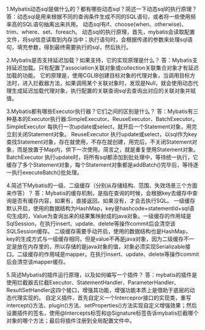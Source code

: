 1.Mybatis动态sql是做什么的？都有哪些动态sql？简述一下动态sql的执行原理？
答：动态sql是用来根据不同的查询条件生成不同的SQL语句，或者将一些使用频率高的SQL语句抽离出来共用。
动态sql有if、choose(when、otherwise)、trim、where、set、foreach。
动态sql的执行原理，首先，mybatis会读取配置文件，将sql信息读取到内存当中；执行语句时，会根据传递的参数来处理sql语句，填充参数，得到最终需要执行的sql，然后执行。

2.Mybatis是否支持延迟加载？如果支持，它的实现原理是什么？
答：Mybatis支持延迟加载。只有配置了association关联对象或collection关联集合对象才有延迟加载的功能。
它的原理是，使用CGLIB创建目标对象的代理对象，当调用目标方法时，进入拦截器方法，如果调用某个关联对象时，发现是Null，就会使用动态代理生成延迟加载代理对象，执行配置的关联查询sql去查询出对应的关联对象并赋值。

3.Mybatis都有哪些Executor执行器？它们之间的区别是什么？
答：Mybatis有三种基本的Executor执行器:SimpleExecutor、ReuseExecutor、BatchExecutor。
SimpleExecutor 每执行一次update或select，就开启一个Statement对象，用完立刻关闭Statement对象。
ReuseExecutor 执行update或select，以sql作为key查找Statement对象，存在就使用，不存在就创建，用完后，不关闭Statement对象，而是放置于Map内，供下一次使用。简言之，就是重复使用Statement对象。
BatchExecutor 执行update时，将所有sql都添加到批处理中，等待统一执行，它缓存了多个Statement对象，每个Statement对象都是addBatch()完毕后，等待逐一执行executeBatch()批处理。

4.简述下Mybatis的一级、二级缓存（分别从存储结构、范围、失效场景三个方面来作答）？
答：Mybatis的缓存机制，是指在查询的时候，会根据key去缓存中查询是否有缓存内容，如果有，直接返回，如果没有，才会去执行SQL。
一级缓存默认开启，使用的数据结构为HashMap，key是hashcode+statementId+sql语句生成的，Value为查询出来的结果集映射成的java对象。一级缓存的作用域是SqlSession，在执行insert、update、delete等操作commit后会清空该SQLSession缓存。
二级缓存需要手动开启，使用的数据结构也是HashMap，key的生成方式与一级缓存相同，但是value不再是java对象，因为二级缓存不一定是放在内存里的，所以存储的是java对象的值，对象必须实现Serializable接口。二级缓存的作用域是mapper。在执行insert、update、delete等操作commit后会清空该mapper缓存。

5.简述Mybatis的插件运行原理，以及如何编写一个插件？
答：mybatis的插件是使用拦截器去拦截Executor、StatementHandler、ParameterHandler、ResultSetHandler这四个接口，增强其功能，增强功能本质上是借助于底层的动态代理实现的。
自定义插件，首先自定义一个Intercepror接口的实现类，重写intercept()方法、plugin()方法、setProperties()方法实现自定义增强效果；然后设置插件的签名，使用@Intercepts标签和@Signature标签告诉mybatis拦截哪个对象的哪个方法；最后将插件注册到全局配置文件中。